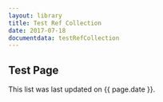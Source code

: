 ```yaml
---
layout: library
title: Test Ref Collection
date: 2017-07-18
documentdata: testRefCollection
---
```




## Test Page

This list was last updated on {{ page.date }}.







